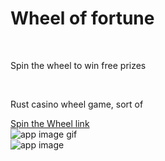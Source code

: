 <h1>Wheel of fortune</h1>
<br/>
<p>Spin the wheel to win free prizes</p>
<br/>
<p>Rust casino wheel game, sort of</p>
<a href="https://codmitu.github.io/spin-the-wheel/">Spin the Wheel link</a>
<br/>
<img src="https://s9.gifyu.com/images/wheel3392e89d950d08a6.gif)" alt="app image gif" /> 
<br/>
<img src="https://raw.githubusercontent.com/codmitu/random-projects/main/media-files/spin-the-wheel.jpg" alt="app image" /> 
